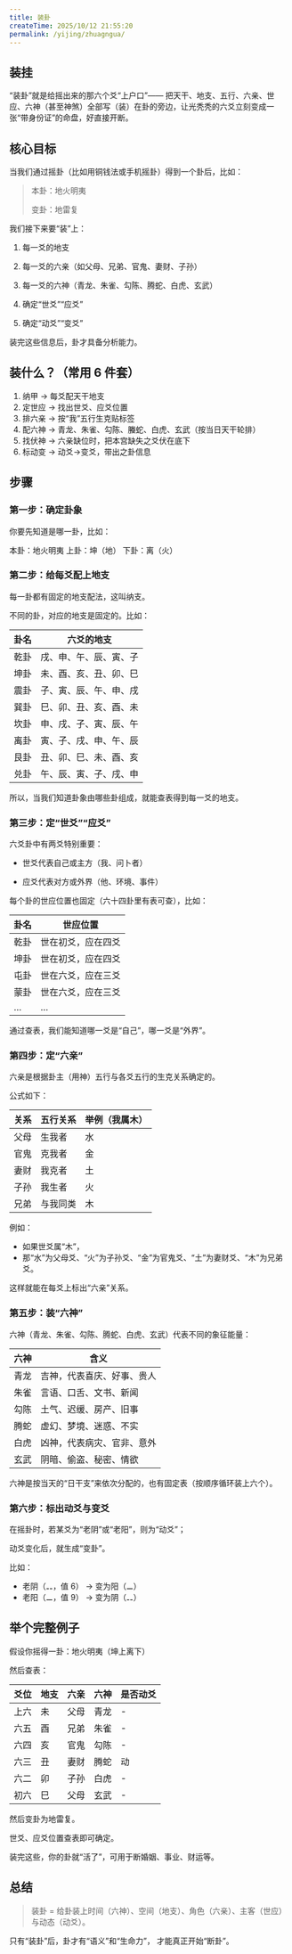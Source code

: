 ```yaml
---
title: 装卦
createTime: 2025/10/12 21:55:20
permalink: /yijing/zhuagngua/
---
```


## 装挂

“装卦”就是给摇出来的那六个爻“上户口”——
把天干、地支、五行、六亲、世应、六神（甚至神煞）全部写（装）在卦的旁边，让光秃秃的六爻立刻变成一张“带身份证”的命盘，好直接开断。

## 核心目标

当我们通过摇卦（比如用铜钱法或手机摇卦）得到一个卦后，比如：

> 本卦：地火明夷
> 
> 变卦：地雷复

我们接下来要“装”上：

1. 每一爻的地支

2. 每一爻的六亲（如父母、兄弟、官鬼、妻财、子孙）

3. 每一爻的六神（青龙、朱雀、勾陈、腾蛇、白虎、玄武）

4. 确定“世爻”“应爻”

5. 确定“动爻”“变爻”

装完这些信息后，卦才具备分析能力。


## 装什么？（常用 6 件套）

1. 纳甲 → 每爻配天干地支
2. 定世应 → 找出世爻、应爻位置
3. 排六亲 → 按“我”五行生克贴标签
4. 配六神 → 青龙、朱雀、勾陈、螣蛇、白虎、玄武（按当日天干轮排）
5. 找伏神 → 六亲缺位时，把本宫缺失之爻伏在底下
6. 标动变 → 动爻→变爻，带出之卦信息

## 步骤

### 第一步：确定卦象

你要先知道是哪一卦，比如：

本卦：地火明夷
上卦：坤（地）
下卦：离（火）

### 第二步：给每爻配上地支

每一卦都有固定的地支配法，这叫纳支。

不同的卦，对应的地支是固定的。比如：

| 卦名 | 六爻的地支             |
| ---- | ---------------------- |
| 乾卦 | 戌、申、午、辰、寅、子 |
| 坤卦 | 未、酉、亥、丑、卯、巳 |
| 震卦 | 子、寅、辰、午、申、戌 |
| 巽卦 | 巳、卯、丑、亥、酉、未 |
| 坎卦 | 申、戌、子、寅、辰、午 |
| 离卦 | 寅、子、戌、申、午、辰 |
| 艮卦 | 丑、卯、巳、未、酉、亥 |
| 兑卦 | 午、辰、寅、子、戌、申 |

所以，当我们知道卦象由哪些卦组成，就能查表得到每一爻的地支。

### 第三步：定“世爻”“应爻”

六爻卦中有两爻特别重要：

* 世爻代表自己或主方（我、问卜者）

* 应爻代表对方或外界（他、环境、事件）

每个卦的世应位置也固定（六十四卦里有表可查），比如：

| 卦名 | 世应位置           |
| ---- | ------------------ |
| 乾卦 | 世在初爻，应在四爻 |
| 坤卦 | 世在初爻，应在四爻 |
| 屯卦 | 世在六爻，应在三爻 |
| 蒙卦 | 世在六爻，应在三爻 |
| …    | …                  |

通过查表，我们能知道哪一爻是“自己”，哪一爻是“外界”。

### 第四步：定“六亲”

六亲是根据卦主（用神）五行与各爻五行的生克关系确定的。

公式如下：

| 关系 | 五行关系 | 举例（我属木） |
| ---- | -------- | -------------- |
| 父母 | 生我者   | 水             |
| 官鬼 | 克我者   | 金             |
| 妻财 | 我克者   | 土             |
| 子孙 | 我生者   | 火             |
| 兄弟 | 与我同类 | 木             |

例如：

* 如果世爻属“木”，
* 那“水”为父母爻、“火”为子孙爻、“金”为官鬼爻、“土”为妻财爻、“木”为兄弟爻。

这样就能在每爻上标出“六亲”关系。

### 第五步：装“六神”

六神（青龙、朱雀、勾陈、腾蛇、白虎、玄武）代表不同的象征能量：

| 六神 | 含义                       |
| ---- | -------------------------- |
| 青龙 | 吉神，代表喜庆、好事、贵人 |
| 朱雀 | 言语、口舌、文书、新闻     |
| 勾陈 | 土气、迟缓、房产、旧事     |
| 腾蛇 | 虚幻、梦境、迷惑、不实     |
| 白虎 | 凶神，代表病灾、官非、意外 |
| 玄武 | 阴暗、偷盗、秘密、情欲     |

六神是按当天的“日干支”来依次分配的，也有固定表（按顺序循环装上六个）。


### 第六步：标出动爻与变爻

在摇卦时，若某爻为“老阴”或“老阳”，则为“动爻”；

动爻变化后，就生成“变卦”。

比如：

* 老阴（⚋，值 6） → 变为阳（⚊）
* 老阳（⚊，值 9） → 变为阴（⚋）

## 举个完整例子

假设你摇得一卦：地火明夷（坤上离下）

然后查表：


| 爻位 | 地支 | 六亲 | 六神 | 是否动爻 |
| ---- | ---- | ---- | ---- | -------- |
| 上六 | 未   | 父母 | 青龙 | -        |
| 六五 | 酉   | 兄弟 | 朱雀 | -        |
| 六四 | 亥   | 官鬼 | 勾陈 | -        |
| 六三 | 丑   | 妻财 | 腾蛇 | 动       |
| 六二 | 卯   | 子孙 | 白虎 | -        |
| 初六 | 巳   | 父母 | 玄武 | -        |

然后变卦为地雷复。

世爻、应爻位置查表即可确定。

装完这些，你的卦就“活了”，可用于断婚姻、事业、财运等。

## 总结

> 装卦 = 给卦装上时间（六神）、空间（地支）、角色（六亲）、主客（世应）与动态（动爻）。

只有“装卦”后，卦才有“语义”和“生命力”，
才能真正开始“断卦”。